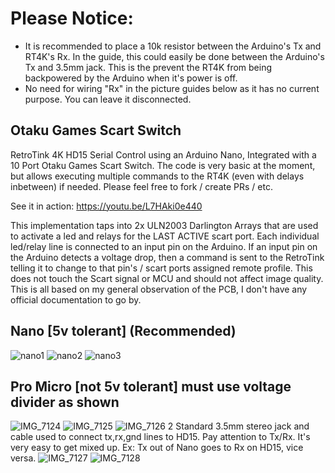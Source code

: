 # Please Notice:
  - It is recommended to place a 10k resistor between the Arduino's Tx and RT4K's Rx. In the guide, this could easily be done between the Arduino's Tx and 3.5mm jack. This is the prevent the RT4K from being backpowered by the Arduino when it's power is off.
  - No need for wiring "Rx" in the picture guides below as it has no current purpose. You can leave it disconnected.

## Otaku Games Scart Switch


RetroTink 4K HD15 Serial Control using an Arduino Nano, Integrated with a 10 Port Otaku Games Scart Switch. The code is very basic at the moment, but allows executing multiple commands to the RT4K (even with delays inbetween) if needed. Please feel free to fork / create PRs / etc. 

See it in action: https://youtu.be/L7HAki0e440

This implementation taps into 2x ULN2003 Darlington Arrays that are used to activate a led and relays for the LAST ACTIVE scart port. Each individual led/relay line is connected to an input pin on the Arduino. If an input pin on the Arduino detects a voltage drop, then a command is sent to the RetroTink telling it to change to that pin's / scart ports assigned remote profile. This does not touch the Scart signal or MCU and should not affect image quality. This is all based on my general observation of the PCB, I don't have any official documentation to go by. 



## Nano [5v tolerant] (Recommended)
![nano1](https://github.com/user-attachments/assets/9f876e67-234e-41ba-a159-b656da90db71)
![nano2](https://github.com/user-attachments/assets/5dbc1f2d-29f7-4366-87cd-094020f40539)
![nano3](https://github.com/user-attachments/assets/f8a9ece3-6345-4fc6-aa8f-c3bf7cd51a53)

## Pro Micro [not 5v tolerant] must use voltage divider as shown
![IMG_7124](https://github.com/user-attachments/assets/133d5b34-9a24-4d79-8ec8-e0fd2d12612a)
![IMG_7125](https://github.com/user-attachments/assets/cb80afc6-6046-4799-8f1e-254dff0abf41)
![IMG_7126 2](https://github.com/user-attachments/assets/e4909073-4bfe-493b-b2da-54f2a3deb295)
Standard 3.5mm stereo jack and cable used to connect tx,rx,gnd lines to HD15. Pay attention to Tx/Rx. It's very easy to get mixed up. Ex: Tx out of Nano goes to Rx on HD15, vice versa.
![IMG_7127](https://github.com/user-attachments/assets/cab39bfc-166b-4c0b-815d-2e5f10645496)
![IMG_7128](https://github.com/user-attachments/assets/fbd2362e-8122-4716-ba14-3989fca82af9)
